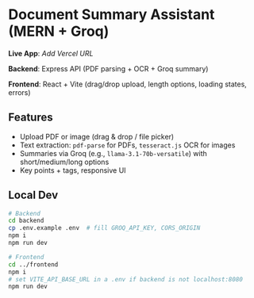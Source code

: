 # Document Summary Assistant (MERN + Groq)

**Live App**: _Add Vercel URL_

**Backend**: Express API (PDF parsing + OCR + Groq summary)

**Frontend**: React + Vite (drag/drop upload, length options, loading states, errors)

## Features
- Upload PDF or image (drag & drop / file picker)
- Text extraction: `pdf-parse` for PDFs, `tesseract.js` OCR for images
- Summaries via Groq (e.g., `llama-3.1-70b-versatile`) with short/medium/long options
- Key points + tags, responsive UI

## Local Dev
```bash
# Backend
cd backend
cp .env.example .env  # fill GROQ_API_KEY, CORS_ORIGIN
npm i
npm run dev

# Frontend
cd ../frontend
npm i
# set VITE_API_BASE_URL in a .env if backend is not localhost:8080
npm run dev

